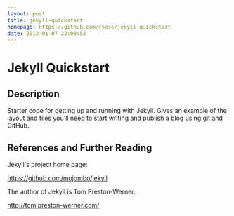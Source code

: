```yaml
---
layout: post
title: jekyll-quickstart
homepage: https://github.com/rsese/jekyll-quickstart
date: 2012-01-07 22:00:52
---
```

# Jekyll Quickstart

## Description

Starter code for getting up and running with Jekyll.  Gives an example of the layout and files you'll need to start writing and publish a blog using git and GitHub. 

## References and Further Reading

Jekyll's project home page:

  https://github.com/mojombo/jekyll

The author of Jekyll is Tom Preston-Werner:

  http://tom.preston-werner.com/


